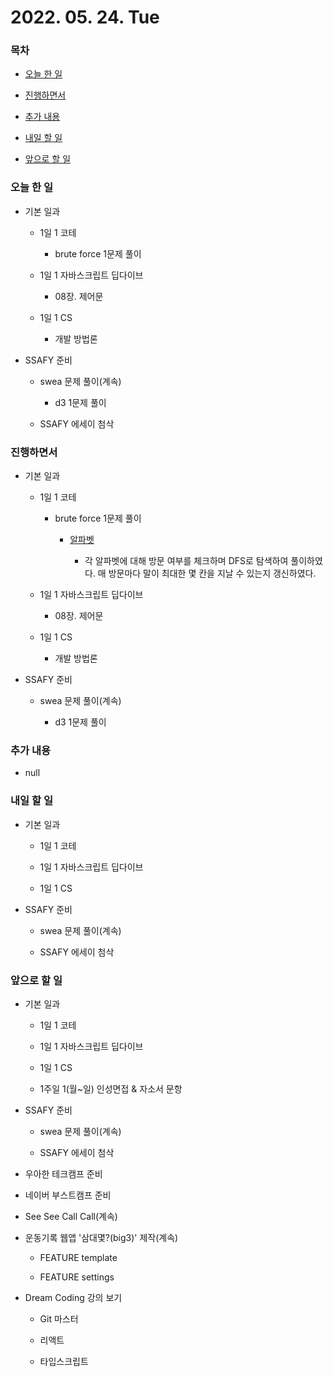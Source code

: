 # 2022. 05. 24. Tue

### 목차

- [오늘 한 일](#오늘-한-일)

- [진행하면서](#진행하면서)

- [추가 내용](#추가-내용)

- [내일 할 일](#내일-할-일)

- [앞으로 할 일](#앞으로-할-일)

### 오늘 한 일

- 기본 일과

  - 1일 1 코테

    - brute force 1문제 풀이

  - 1일 1 자바스크립트 딥다이브

    - 08장. 제어문

  - 1일 1 CS

    - 개발 방법론

- SSAFY 준비

  - swea 문제 풀이(계속)

    - d3 1문제 풀이

  - SSAFY 에세이 첨삭

### 진행하면서

- 기본 일과

  - 1일 1 코테

    - brute force 1문제 풀이

      - [알파벳](https://www.acmicpc.net/problem/1987)

        - 각 알파벳에 대해 방문 여부를 체크하며 DFS로 탐색하여 풀이하였다. 매 방문마다 말이 최대한 몇 칸을 지날 수 있는지 갱신하였다.

  - 1일 1 자바스크립트 딥다이브

    - 08장. 제어문

  - 1일 1 CS

    - 개발 방법론

- SSAFY 준비

  - swea 문제 풀이(계속)

    - d3 1문제 풀이

### 추가 내용

- null

### 내일 할 일

- 기본 일과

  - 1일 1 코테

  - 1일 1 자바스크립트 딥다이브

  - 1일 1 CS

- SSAFY 준비

  - swea 문제 풀이(계속)

  - SSAFY 에세이 첨삭

### 앞으로 할 일

- 기본 일과

  - 1일 1 코테

  - 1일 1 자바스크립트 딥다이브

  - 1일 1 CS

  - 1주일 1(월~일) 인성면접 & 자소서 문항

- SSAFY 준비

  - swea 문제 풀이(계속)

  - SSAFY 에세이 첨삭

- 우아한 테크캠프 준비

- 네이버 부스트캠프 준비

- See See Call Call(계속)

- 운동기록 웹앱 '삼대몇?(big3)' 제작(계속)

  - FEATURE template

  - FEATURE settings

- Dream Coding 강의 보기

  - Git 마스터

  - 리액트

  - 타입스크립트

<br><br>

